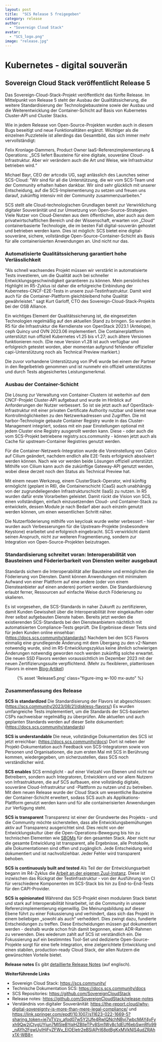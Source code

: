 ```yaml
---
layout: post
title:  "SCS Release 5 freigegeben"
category: release
author:
  - "Sovereign Cloud Stack"
avatar:
  - "SCS_logo.png"
image: "release.jpg"
---
```

# Kubernetes - digital souverän
## Sovereign Cloud Stack veröffentlicht Release 5
Das Sovereign-Cloud-Stack-Projekt veröffentlicht das fünfte Release. Im Mittelpunkt von Release 5 steht der Ausbau der Qualitätssicherung, die weitere Standardisierung der Technologiebausteine sowie der Ausbau und die Weiterentwicklung der Container-Schicht auf Basis von Kubernetes Cluster-API und Cluster Stacks.

Wie in jedem Release von Open-Source-Projekten wurden auch in diesem Bugs beseitigt und neue Funktionalitäten ergänzt. Wichtiger als die einzelnen Puzzleteile ist allerdings das Gesamtbild, das sich immer mehr vervollständigt:  

Felix Kronlage-Dammers, Product Owner IaaS-Referenzimplementierung & Operations: „SCS liefert Bausteine für eine digitale, souveräne Cloud-Infrastruktur.  Aber wir verändern auch die Art und Weise, wie Infrastruktur betrieben wird.“

Michael Bayr, CEO der artcodix UG, sagt anlässlich des Launches seiner SCS-Cloud: "Wir sind für all die Unterstützung, die wir vom SCS-Team und der Community erhalten haben dankbar. Wir sind sehr glücklich mit unserer Entscheidung, auf die SCS-Implementierung zu setzen und freuen uns darauf, zukünftig intensiv mit der Community zusammenzuarbeiten."

SCS stellt alle Cloud-technologischen Grundlagen bereit zur Verwirklichung digitaler Souveränität und zur Umsetzung von Open-Source-Strategien. Viele Nutzer von Cloud-Diensten aus dem öffentlichen, aber auch aus dem privatwirtschaftlichen Bereich und der Wissenschaft, erwarten von „Cloud“ containerbasierte Technologie, die im besten Fall digital-souverän gehostet und betrieben werden kann. Dies ist möglich: SCS bietet eine digital-souveräne, sichere, vollständige Open-Source-Container-Schicht als Basis für alle containerisierten Anwendungen an. Und nicht nur das.
### Automatisierte Qualitätssicherung garantiert hohe Verlässlichkeit
"Als schnell wachsendes Projekt müssen wir verstärkt in automatisierte Tests investieren, um die Qualität auch bei schneller Entwicklungsgeschwindigkeit garantieren zu können. Mein persönliches Highlight im R5-Zyklus ist daher die erfolgreiche Einbindung der Kubernetes-CNCF-E2E-Tests in unsere zuul-Testinfrastruktur. Damit wird auch für die Container-Plattform gleichbleibend hohe Qualität gewährleistet." sagt Kurt Garloff, CTO des Sovereign-Cloud-Stack-Projekts bei der OSB Alliance.

Ein wichtiges Element der Qualitätssicherung ist, die eingesetzten Technologien regelmäßig auf den aktuellen Stand zu bringen. So wurden in R5 für die Infrastruktur die Kerndienste von OpenStack 2023.1 (Antelope), ceph Quincy und OVN 2023.06 implementiert. Die Containerplattform unterstützt nun offiziell Kubernetes v1.25 bis v1.27; auch ältere Versionen funktionieren noch. (Die neue Version v1.28 ist auch verfügbar und erfolgreich getestet worden, aber momentan aufgrund fehlender offizieller capi-Unterstützung noch als Technical Preview markiert.)

Die zuvor vorhandene Unterstützung von IPv6 wurde bei einem der Partner in den Regelbetrieb genommen und ist nunmehr ein offiziell unterstütztes und durch Tests abgesichertes Leistungsmerkmal.
### Ausbau der Container-Schicht
Die Lösung zur Verwaltung von Container-Clustern ist weiterhin auf dem CNCF-Projekt Cluster-API aufgebaut und wurde im Hinblick auf Anforderungen der Nutzer verbessert. So ist sie jetzt auch auf OpenStack-Infrastruktur mit einer privaten Certificate Authority nutzbar und bietet neue Kontrollmöglichkeiten zu den Netzwerkadressen und Zugriffen. Die mit harbor-Technologie gebaute Container Registry wurde in das Cluster-Management integriert, sodass mit ein paar Einstellungen optional mit jedem Cluster eine Registry ausgerollt werden kann. Diese - oder auch die vom SCS-Projekt betriebene registry.scs.community - können jetzt auch als Cache für upstream-Container Registries genutzt werden.

Für die Container-Netzwerk-Integration wurde die Voreinstellung von Calico auf Cilium geändert, nachdem endlich alle E2E-Tests erfolgreich absolviert werden können. Nach wie vor werden beide Lösungen offiziell unterstützt. Mithilfe von Cilium kann auch die zukünftige Gateway-API genutzt werden, wobei diese derzeit noch den Status als Technical Preview hat.

Mit einem neuen Werkzeug, einem ClusterStack-Operator, wird künftig ermöglicht (geplant in R6), die Containerschicht (CaaS) auch unabhängig von der zugrundeliegenden Infrastrukturschicht (IaaS) zu nutzen. In R5 wurden dafür erste Vorarbeiten geleistet. Damit rückt die Vision von SCS, einen vollständigen, einfach einzusetzenden Cloud- und Container-Stack zu entwickeln, dessen Module je nach Bedarf aber auch einzeln genutzt werden können, um einen wesentlichen Schritt näher.

Die Nutzerföderierung mithilfe von keycloak wurde weiter verbessert - hier wurden auch Verbesserungen für die Upstream-Projekte (insbesondere Keystone) erarbeitet und erfolgreich eingebracht. SCS verwirklicht damit seinen Anspruch, nicht zur weiteren Fragmentierung, sondern zur Integration von Open-Source-Projekten beizutragen.
### Standardisierung schreitet voran: Interoperabilität von Bausteinen und Föderierbarkeit von Diensten weiter ausgebaut
Standards sichern die Interoperabilität aller Bausteine und ermöglichen die Föderierung von Diensten. Damit können Anwendungen mit minimalem Aufwand von einer Plattform auf eine andere (oder von einem Diensteanbieter auf einen anderen) portiert werden. Die Standardisierung erlaubt ferner, Ressourcen auf einfache Weise durch Föderierung zu skalieren.

Es ist vorgesehen, die SCS-Standards in naher Zukunft zu zertifizieren, damit Kunden Gewissheit über die Interoperabilität ihrer eingekauften oder ihrer selbst aufgebauten Dienste haben. Bereits jetzt werden die existierenden SCS-Standards bei den Diensteanbietern nächtlich mit automatisierten Compliance-Tests geprüft. Die Ergebnisse dieser Tests sind für jeden Kunden online einsehbar: (https://docs.scs.community/standards/) 
Nachdem bei den SCS Flavors einmalig eine grundlegende Änderung mit dem Übergang zu den v2-Namen notwendig wurde, sind im R5-Entwicklungszyklus keine ähnlich schwierigen Änderungen notwendig geworden noch werden zukünftig solche erwartet. Die neuen SSD Flavors werden voraussichtlich im Dezember 2023 mit der neuen Zertifizierungssuite verpflichtend. (Mehr zu flexibleren, plattenlosen Flavors in einem [Blog-Artikel](https://scs.community/de/2023/08/21/diskless-flavors/))

<figure class="figure mx-auto d-block" style="width:100%; max-width: 986px;">
    {% asset 'Release5.png' class="figure-img w-100 mx-auto" %}
</figure>

### Zusammenfassung des Release
**SCS is standardized**
Die Standardisierung der Flavors ist abgeschlossen: (https://scs.community/2023/08/21/diskless-flavors/)  Es wurden umfangreiche Tests implementiert, um die Standards der SCS-basierten CSPs nachweisbar regelmäßig zu überprüfen. Alle aktuellen und auch geplanten Standards werden auf dieser Seite dokumentiert: (https://docs.scs.community/standards)

**SCS is understandable**
Die neue, vollständige Dokumentation des SCS ist jetzt erreichbar: (https://docs.scs.community/docs)  Dort ist neben der Projekt-Dokumentation auch Feedback von SCS-Integratoren sowie von Personen und Organisationen, die zum ersten Mal mit SCS in Berührung kommen, wiedergegeben, um sicherzustellen, dass SCS noch verständlicher wird.

**SCS enables**
SCS ermöglicht - auf einer Vielzahl von Ebenen und nicht nur Betreibern, sondern auch Integratoren, Entwicklern und vor allem Nutzern von Infrastrukturen, die auf SCS aufbauen, eine vollständig digitale, souveräne Cloud-Infrastruktur und -Plattform zu nutzen und zu betreiben. Mit dem neuen Release wurde der Cloud Stack um wesentliche Bausteine der Container-Schicht erweitert, sodass SCS auch als Applikations-Plattform genutzt werden kann und für alle containerisierten Anwendungen zur Verfügung steht.

**SCS is transparent**
Transparenz ist einer der Grundwerte des Projekts - und die Community möchte sicherstellen, dass alle Entwicklungsbemühungen aktiv auf Transparenz ausgerichtet sind. Dies reicht von der Entwicklungskultur über die Open-Operations-Bewegung bis hin zu technischen Elementen wie [SBOMs](https://en.wikipedia.org/wiki/Software_supply_chain) für den gesamten Stack. Aber nicht nur die gesamte Entwicklung ist transparent, alle Ergebnisse, alle Protokolle, alle Dokumentationen sind offen und zugänglich. Jede Entscheidung wird dokumentiert und ist nachvollziehbar. Jeder Fehler wird transparent behoben.

**SCS is continuously built and tested**
Als Teil der der Entwicklungsarbeit begann im R4-Zyklus die [Arbeit an der eigenen Zuul-Instanz](https://github.com/SovereignCloudStack/issues/issues/157). Diese ist inzwischen das Rückgrat der  Testinfrastruktur - von der Ausführung von CI für verschiedene Komponenten im SCS-Stack bis hin zu End-to-End-Tests für den CAPI-Provider.

**SCS is opinionated**
Während das SCS-Projekt einen modularen Stack bietet und stark auf Interoperabilität hinarbeitet, ist die Community in unserer Referenzimplementierung eigenwillig. Die Meinungsbildung auf dieser Ebene führt zu einer Fokussierung und verhindert, dass sich das Projekt in einem beliebigen „sowohl als auch“ verheddert. Dies zwingt dazu, fundierte Entscheidungen zu treffen. Diese Entscheidungen müssen gut dokumentiert werden - deshalb wurde schon früh damit begonnen, einen ADR-Rahmen zu verwenden. Dies wiederum zahlt auf SCS ist verständlich ein. Die Fokussierung auf ein bestimmtes Tool-Set und dedizierte Open-Source-Projekte sorgt für eine tiefe Integration, eine zielgerichtete Entwicklung und einen stabilen, production-ready Cloud Stack, der allen Nutzern die gewünschten Vorteile bietet.

**Release notes**
Es gibt [detaillierte Release Notes](https://docs.scs.community/docs/releases/Release5/) (auf englisch).

**Weiterführende Links**
* Sovereign Cloud Stack: <https://scs.community/>
* Technische Dokumentation SCS: <https://docs.scs.community/docs>
* SCS Repositories: <https://github.com/SovereignCloudStack>
* Release notes: <https://github.com/SovereignCloudStack/release-notes>
* Verständnis von digitaler Souveränität: <https://the-report.cloud/why-digital-sovereignty-is-more-than-mere-legal-compliance/> und <https://link.springer.com/epdf/10.1007/s11623-022-1669-5?sharing_token=ie7xTVzv_afod07w5Y2lJfe4RwlQNchNByi7wbcMAY4yFyxh9Qw2iCtygUYjun7MI5leBYqiHZBlIeTPv8Sm1Wv8c1dEUf6ebSwnRfo99_nAYh2FgwUyIHjFyZFWv_EIOEIetr2eBSiAPrI68ptBgKxMVkNlS4udZRAhx1X-WB8=>
